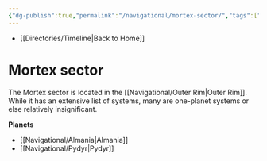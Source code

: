 ```yaml
---
{"dg-publish":true,"permalink":"/navigational/mortex-sector/","tags":["map","sector","outerrim"],"dgHomeLink":false}
---
```


- [[Directories/Timeline\|Back to Home]]

# Mortex sector
The Mortex sector is located in the [[Navigational/Outer Rim\|Outer Rim]]. While it has an extensive list of systems, many are one-planet systems or else relatively insignificant. 

**Planets**
- [[Navigational/Almania\|Almania]]
- [[Navigational/Pydyr\|Pydyr]]

